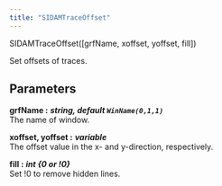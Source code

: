 ```yaml
---
title: "SIDAMTraceOffset"
---
```

<p class="function_definition">SIDAMTraceOffset(<span class="function_variables">[grfName, xoffset, yoffset, fill]</span>)</p>

Set offsets of traces.

## Parameters

**grfName :** ***string, default `WinName(0,1,1)`***  
The name of window.

**xoffset, yoffset :** ***variable***  
The offset value in the x- and y-direction, respectively.

**fill :** ***int {0 or !0}***  
Set !0 to remove hidden lines.

